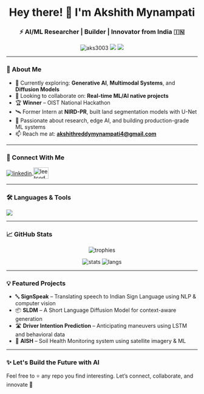 <h1 align="center">Hey there! 👋 I'm Akshith Mynampati</h1>
<h3 align="center">⚡ AI/ML Researcher | Builder | Innovator from India 🇮🇳</h3>

<p align="center">
  <img src="https://komarev.com/ghpvc/?username=aks3003&label=Profile%20Views&color=0e75b6&style=flat" alt="aks3003" />
  <img src="https://img.shields.io/badge/AI%20Enthusiast-%F0%9F%A7%90-blue" />
  <img src="https://img.shields.io/badge/Loves-Coding-%23f34b7d" />
</p>

---

### 🚀 About Me

- 🔭 Currently exploring: **Generative AI**, **Multimodal Systems**, and **Diffusion Models**
- 👯 Looking to collaborate on: **Real-time ML/AI native projects**
- 🏆 **Winner** – OIST National Hackathon  
- 🛰️ Former Intern at **NIRD-PR**, built land segmentation models with U-Net  
- 🌱 Passionate about research, edge AI, and building production-grade ML systems  
- 📫 Reach me at: **akshithreddymynampati4@gmail.com**

---

<h3 align="left">🤝 Connect With Me</h3>
<p align="left">
  <a href="https://linkedin.com/in/akshith-mynampati" target="blank">
    <img align="center" src="https://skillicons.dev/icons?i=linkedin" alt="linkedin" />
  </a>
  <a href="https://www.leetcode.com/akshithreddymynampati4" target="blank">
    <img align="center" src="https://upload.wikimedia.org/wikipedia/commons/1/19/LeetCode_logo_black.png" alt="leetcode" height="30" width="40" />
  </a>
</p>


---

### 🛠️ Languages & Tools

<p align="left">
  <img src="https://skillicons.dev/icons?i=python,tensorflow,pytorch,opencv,sklearn,pandas,numpy,docker,aws,html,css,js,mysql,git,vscode" />
</p>

---

### 📈 GitHub Stats

<p align="center">
  <img src="https://github-profile-trophy.vercel.app/?username=aks3003&theme=monokai&row=1&column=6" alt="trophies" />
</p>

<p align="center">
  <img src="https://github-readme-stats.vercel.app/api?username=aks3003&show_icons=true&theme=tokyonight" alt="stats" />
  <img src="https://github-readme-stats.vercel.app/api/top-langs/?username=aks3003&layout=compact&theme=tokyonight" alt="langs" />
</p>

---

### 💡 Featured Projects

- 🔤 **SignSpeak** – Translating speech to Indian Sign Language using NLP & computer vision  
- 📦 **SLDM** – A Short Language Diffusion Model for context-aware generation  
- 🛣️ **Driver Intention Prediction** – Anticipating maneuvers using LSTM and behavioral data  
- 🌾 **AISH** – Soil Health Monitoring system using satellite imagery & ML  

---

### ✨ Let's Build the Future with AI  
Feel free to ⭐ any repo you find interesting. Let’s connect, collaborate, and innovate 🚀
